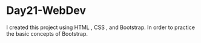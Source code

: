 # Day21-WebDev
I created this project using HTML , CSS , and Bootstrap. In order to practice the basic concepts of Bootstrap.
